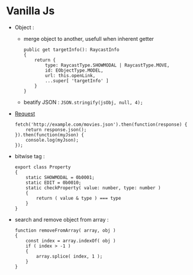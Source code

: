 # Vanilla Js

- Object :

    - merge object to another, usefull when inherent getter

        ```
        public get targetInfo(): RaycastInfo
        {
            return {
                type: RaycastType.SHOWMODAL | RaycastType.MOVE,
                id: EObjectType.MODEL,
                url: this.openLink,
                ...super[ 'targetInfo' ]
            }
        }
        ```
    
    - beatify JSON : `JSON.stringify(jsObj, null, 4);`

- [Request](https://developer.mozilla.org/zh-TW/docs/Web/API/Fetch_API/Using_Fetch)

    ```
    fetch('http://example.com/movies.json').then(function(response) {
        return response.json();
    }).then(function(myJson) {
        console.log(myJson);
    });
    ```

- bitwise tag :
    ```
    export class Property
    {
        static SHOWMODAL = 0b0001;
        static EDIT = 0b0010;
        static checkProperty( value: number, type: number )
        {
            return ( value & type ) === type
        }
    }
    ```

- search and remove object from array : 
    ```
    function removeFromArray( array, obj )
    {
        const index = array.indexOf( obj )
        if ( index > -1 )
        {
            array.splice( index, 1 );
        }
    }
    ```